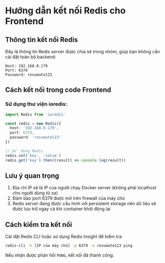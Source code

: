 # Hướng dẫn kết nối Redis cho Frontend

## Thông tin kết nối Redis

Đây là thông tin Redis server được chia sẻ trong nhóm, giúp bạn không cần cài đặt toàn bộ backend:

```
Host: 192.168.0.179
Port: 6379
Password: resumate123
```

## Cách kết nối trong code Frontend

### Sử dụng thư viện ioredis:

```typescript
import Redis from 'ioredis'

const redis = new Redis({
  host: '192.168.0.179',
  port: 6379,
  password: 'resumate123'
})

// Sử dụng Redis
redis.set('key', 'value')
redis.get('key').then((result) => console.log(result))
```

## Lưu ý quan trọng

1. Địa chỉ IP sẽ là IP của người chạy Docker server (không phải localhost cho người dùng từ xa)
2. Đảm bảo port 6379 được mở trên firewall của máy chủ
3. Redis server đang được cấu hình với persistent storage nên dữ liệu sẽ được lưu trữ ngay cả khi container khởi động lại

## Cách kiểm tra kết nối

Cài đặt Redis CLI hoặc sử dụng Redis Insight để kiểm tra:

```bash
redis-cli -h [IP của máy chủ] -p 6379 -a resumate123 ping
```

Nếu nhận được phản hồi `PONG`, kết nối đã thành công.
